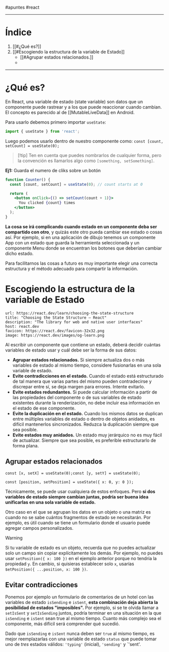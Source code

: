 #apuntes #react 
___
# Índice

1. [[#¿Qué es?]]
2. [[#Escogiendo la estructura de la variable de Estado]]
	- [[#Agrupar estados relacionados.]]
	- 
___
# ¿Qué es?

En React, una variable de estado (state variable) son datos que un componente puede rastrear y a los que puede reaccionar cuando cambian. El concepto es parecido al de [[MutableLiveData]] en Android.

Para usarlo debemos primero importar `useState`:
```jsx
import { useState } from 'react';
```

Luego podemos usarlo dentro de nuestro componente como: `const [count, setCount] = useState(0);`

>[!tip] Ten en cuenta que puedes nombrarlos de cualquier forma, pero la convención es llamarlos algo como `[something, setSomething]`.

__Ej1:__ Guarda el numero de cliks sobre un botón
```jsx
function Counter() {
  const [count, setCount] = useState(0); // count starts at 0

  return (
    <button onClick={() => setCount(count + 1)}>
      You clicked {count} times
    </button>
  );
}
```

__La cosa se irá complicando cuando estado en un componente deba ser compartido con otro__, y quizás este otro pueda cambiar ese estado o cosas así. Por ejemplo, si en una aplicación de dibujo tenemos un componente App con un estado que guarda la herramienta seleccionada y un componente Menu donde se encuentran los botones que deberían cambiar dicho estado. 

Para facilitarnos las cosas a futuro es muy importante elegir una correcta estructura y el método adecuado para compartir la información.

# Escogiendo la estructura de la variable de Estado

```cardlink
url: https://react.dev/learn/choosing-the-state-structure
title: "Choosing the State Structure – React"
description: "The library for web and native user interfaces"
host: react.dev
favicon: https://react.dev/favicon-32x32.png
image: https://react.dev/images/og-learn.png
```

Al escribir un componente que contiene un estado, deberá decidir cuántas variables de estado usar y cuál debe ser la forma de sus datos:

- __Agrupar estados relacionados.__ Si siempre actualiza dos o más variables de estado al mismo tiempo, considere fusionarlas en una sola variable de estado.
- __Evite contradicciones en el estado.__ Cuando el estado está estructurado de tal manera que varias partes del mismo pueden contradecirse y discrepar entre sí, se deja margen para errores. Intente evitarlo.
- __Evite estados redundantes.__ Si puede calcular información a partir de las propiedades del componente o de sus variables de estado existentes durante la renderización, no debe incluir esa información en el estado de ese componente.
- __Evite la duplicación en el estado.__ Cuando los mismos datos se duplican entre múltiples variables de estado o dentro de objetos anidados, es difícil mantenerlos sincronizados. Reduzca la duplicación siempre que sea posible.
- __Evite estados muy anidados.__ Un estado muy jerárquico no es muy fácil de actualizar. Siempre que sea posible, es preferible estructurarlo de forma plana.


## Agrupar estados relacionados

```
const [x, setX] = useState(0);const [y, setY] = useState(0);
```

```
const [position, setPosition] = useState({ x: 0, y: 0 });
```

Técnicamente, se puede usar cualquiera de estos enfoques. Pero **si dos variables de estado siempre cambian juntas, podría ser buena idea unificarlas en una sola variable de estado.**

Otro caso en el que se agrupan los datos en un objeto o una matriz es cuando no se sabe cuántos fragmentos de estado se necesitarán. Por ejemplo, es útil cuando se tiene un formulario donde el usuario puede agregar campos personalizados.

>[!warning] 
>Si tu variable de estado es un objeto, recuerda que no puedes actualizar solo un campo sin copiar explícitamente los demás. Por ejemplo, no puedes usar `setPosition({ x: 100 })` en el ejemplo anterior porque no tendría la propiedad `y`. En cambio, si quisieras establecer solo `x`, usarías s`etPosition({ ...position, x: 100 })`.

## Evitar contradicciones

Ponemos por ejemplo un formulario de comentarios de un hotel con las variables de estado `isSending` e `isSent`, __esta combinación deja abierta la posibilidad de estados "imposibles".__ Por ejemplo, si se te olvida llamar a `setIsSent` y `setIsSending` juntos, podría terminar en una situación en la que `isSending` e `isSent` sean true al mismo tiempo. Cuanto más complejo sea el componente, más difícil será comprender qué sucedió.

Dado que `isSending` e `isSent` nunca deben ser `true` al mismo tiempo, es mejor reemplazarlas con una variable de estado `status` que puede tomar uno de _tres_ estados válidos: `'typing'` (inicial), `'sending'` y `'sent'.